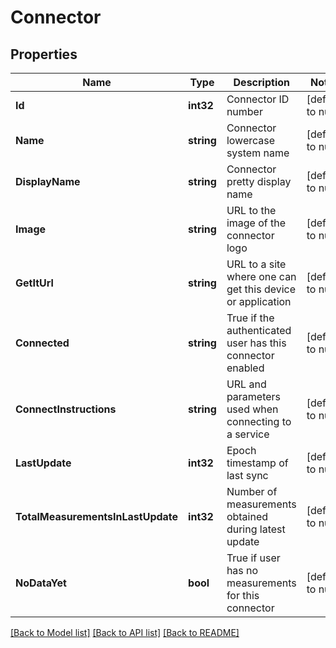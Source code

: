 # Connector

## Properties
Name | Type | Description | Notes
------------ | ------------- | ------------- | -------------
**Id** | **int32** | Connector ID number | [default to null]
**Name** | **string** | Connector lowercase system name | [default to null]
**DisplayName** | **string** | Connector pretty display name | [default to null]
**Image** | **string** | URL to the image of the connector logo | [default to null]
**GetItUrl** | **string** | URL to a site where one can get this device or application | [default to null]
**Connected** | **string** | True if the authenticated user has this connector enabled | [default to null]
**ConnectInstructions** | **string** | URL and parameters used when connecting to a service | [default to null]
**LastUpdate** | **int32** | Epoch timestamp of last sync | [default to null]
**TotalMeasurementsInLastUpdate** | **int32** | Number of measurements obtained during latest update | [default to null]
**NoDataYet** | **bool** | True if user has no measurements for this connector | [default to null]

[[Back to Model list]](../README.md#documentation-for-models) [[Back to API list]](../README.md#documentation-for-api-endpoints) [[Back to README]](../README.md)


